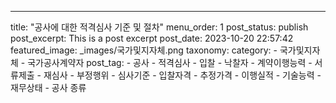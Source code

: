 ---
title: "공사에 대한 적격심사 기준 및 절차"
menu_order: 1
post_status: publish
post_excerpt: This is a post excerpt
post_date: 2023-10-20 22:57:42
featured_image: _images/국가및지자체.png
taxonomy:
    category:
        - 국가및지자체
        - 국가공사계약자
    post_tag:
        -  공사
        -  적격심사
        -  입찰
        -  낙찰자
        -  계약이행능력
        -  서류제출
        -  재심사
        -  부정행위
        -  심사기준
        -  입찰자격
        -  추정가격
        -  이행실적
        -  기술능력
        -  재무상태
        -  공사 종류
